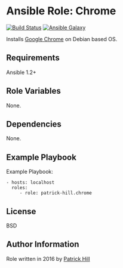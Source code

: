 Ansible Role: Chrome
=========

[![Build Status](https://travis-ci.org/patrick-hill/ansible-role-chrome.svg?branch=master)](https://travis-ci.org/patrick-hill/ansible-role-chrome)
[![Ansible Galaxy](https://img.shields.io/badge/ansible--galaxy-patrick--hill.chrome-blue.svg)](https://galaxy.ansible.com/patrick-hill/chrome)

Installs [Google Chrome](https://www.google.com/chrome) on Debian based OS.

Requirements
------------

Ansible 1.2+

Role Variables
--------------

None.

Dependencies
------------

None.

Example Playbook
----------------

Example Playbook:

    - hosts: localhost
      roles:
         - role: patrick-hill.chrome 

License
-------

BSD

Author Information
------------------

Role written in 2016 by [Patrick Hill](http://www.HillsPCWorld.com) 
